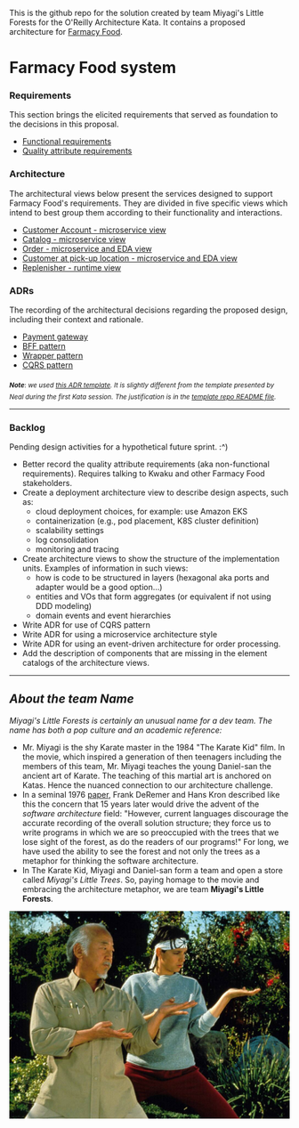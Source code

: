 This is the github repo for the solution created by team Miyagi's Little Forests for the O'Reilly Architecture Kata. It contains a proposed architecture for [Farmacy Food](https://www.farmacyfood.com/).

# Farmacy Food system

### Requirements

This section brings the elicited requirements that served as foundation to the decisions in this proposal. 

- [Functional requirements](requirements/functional-rqmts.md)
- [Quality attribute requirements](requirements/quality-attribute-rqmts.md)

### Architecture

The architectural views below present the services designed to support Farmacy Food's requirements. They are divided
in five specific views which intend to best group them according to their functionality and interactions.
 
- [Customer Account - microservice view](architecture/user-account-mgmt-runtime-view.md)
- [Catalog - microservice view](architecture/catalog-runtime-view.md)
- [Order - microservice and EDA view](architecture/order-runtime-view.md)
- [Customer at pick-up location - microservice and EDA view](architecture/customer-pickup-microservice-view.md)
- [Replenisher - runtime view](architecture/replenish-runtime-view.md) 

### ADRs

The recording of the architectural decisions regarding the proposed design, including their context and rationale.

- [Payment gateway](ADRs/ADR001-payment-gateway.md)
- [BFF pattern](ADRs/ADR002-bff-pattern.md)
- [Wrapper pattern](ADRs/ADR003-wrapper-pattern.md)
- [CQRS pattern](ADRs/ADR004-cqrs-pattern.md)

<sub>***Note***: *we used [this ADR template](https://github.com/pmerson/ADR-template/blob/master/ADR-template.md). It is slightly 
different from the template presented by Neal during the first Kata session. 
The justification is in the [template repo README file](https://github.com/pmerson/ADR-template/blob/master/README.md#why-this-template).*</sub>

--------------------------

### Backlog
Pending design activities for a hypothetical future sprint. :^)
- Better record the quality attribute requirements (aka non-functional requirements). Requires talking to Kwaku and 
other Farmacy Food stakeholders.  
- Create a deployment architecture view to describe design aspects, such as:
    - cloud deployment choices, for example: use Amazon EKS
    - containerization (e.g., pod placement, K8S cluster definition)
    - scalability settings
    - log consolidation
    - monitoring and tracing
- Create architecture views to show the structure of the implementation units. Examples of information in such views:
    - how is code to be structured in layers (hexagonal aka ports and adapter would be a good option…)
    - entities and VOs that form aggregates (or equivalent if not using DDD modeling)
    - domain events and event hierarchies  
- Write ADR for use of CQRS pattern
- Write ADR for using a microservice architecture style
- Write ADR for using an event-driven architecture for order processing.
- Add the description of components that are missing in the element catalogs of the architecture views.    

--------------------------

## *About the team Name*
*Miyagi's Little Forests is certainly an unusual name for a dev team. The name has both a pop culture and an academic reference:* 
- Mr. Miyagi is the shy Karate master in the 1984 "The Karate Kid" film. In the movie, which inspired a generation of then teenagers including the members of this team, Mr. Miyagi teaches the young Daniel-san the ancient art of Karate. The teaching of this martial art is anchored on Katas. Hence the nuanced connection to our architecture challenge.
- In a seminal 1976 [paper](https://www.ics.uci.edu/~andre/ics223w2006/deremerkron.pdf), Frank DeRemer and Hans Kron described like this the concern that 15 years later would drive the advent of the *software architecture* field: "However, current languages discourage the accurate recording of the overall solution structure; they force us to write programs in which we are so preoccupied with the trees that we lose sight of the forest, as do the readers of our programs!" For long, we have used the ability to see the forest and not only the trees as a metaphor for thinking the software architecture. 
- In The Karate Kid, Miyagi and Daniel-san form a team and open a store called *Miyagi's Little Trees*. So, paying homage to the movie and embracing the architecture metaphor, we are team **Miyagi's Little Forests**. 

![Miyagi and Daniel-san](images/Miyagi-and-Daniel-san.jpg?raw=true)
